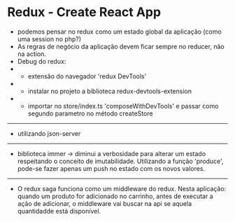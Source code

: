 # Redux - Create React App

- podemos pensar no redux como um estado global da aplicação (como uma session no php?)
- As regras de negócio da aplicação devem ficar sempre no reducer, não na action.
- Debug do redux:
- - extensão do navegador 'redux DevTools'
- - instalar no projeto a biblioteca redux-devtools-extension
- - importar no store/index.ts 'composeWithDevTools' e passar como segundo parametro no método createStore

---

- utilizando json-server

---

- biblioteca immer -> diminui a verbosidade para alterar um estado respeitando o conceito de imutabilidade. Utilizando a função 'produce', pode-se fazer apenas um push no estado com os novos valores.

---

- O redux saga funciona como um middleware do redux. Nesta aplicação: quando um produto for adicionado no carrinho, antes de executar a ação de adicionar, o middleware vai buscar na api se aquela quantidadde está disponível.
